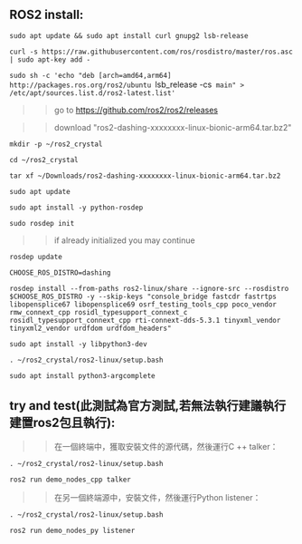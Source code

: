 ROS2 install:
-----------------

`sudo apt update && sudo apt install curl gnupg2 lsb-release`

`curl -s https://raw.githubusercontent.com/ros/rosdistro/master/ros.asc | sudo apt-key add -`

`sudo sh -c 'echo "deb [arch=amd64,arm64] http://packages.ros.org/ros2/ubuntu `lsb_release -cs` main" > /etc/apt/sources.list.d/ros2-latest.list'`

>>go to https://github.com/ros2/ros2/releases

>>download "ros2-dashing-xxxxxxxx-linux-bionic-arm64.tar.bz2"

`mkdir -p ~/ros2_crystal`

`cd ~/ros2_crystal`

`tar xf ~/Downloads/ros2-dashing-xxxxxxxx-linux-bionic-arm64.tar.bz2`

`sudo apt update`

`sudo apt install -y python-rosdep`

`sudo rosdep init` 

>>if already initialized you may continue

`rosdep update`

`CHOOSE_ROS_DISTRO=dashing`

`rosdep install --from-paths ros2-linux/share --ignore-src --rosdistro $CHOOSE_ROS_DISTRO -y --skip-keys "console_bridge fastcdr fastrtps libopensplice67 libopensplice69 osrf_testing_tools_cpp poco_vendor rmw_connext_cpp rosidl_typesupport_connext_c rosidl_typesupport_connext_cpp rti-connext-dds-5.3.1 tinyxml_vendor tinyxml2_vendor urdfdom urdfdom_headers"`

`sudo apt install -y libpython3-dev`

`. ~/ros2_crystal/ros2-linux/setup.bash`

`sudo apt install python3-argcomplete`


try and test(此測試為官方測試,若無法執行建議執行建置ros2包且執行):
-----------------

>>在一個終端中，獲取安裝文件的源代碼，然後運行C ++ talker：

`. ~/ros2_crystal/ros2-linux/setup.bash`

`ros2 run demo_nodes_cpp talker`

>>在另一個終端源中，安裝文件，然後運行Python listener：

`. ~/ros2_crystal/ros2-linux/setup.bash`

`ros2 run demo_nodes_py listener`






